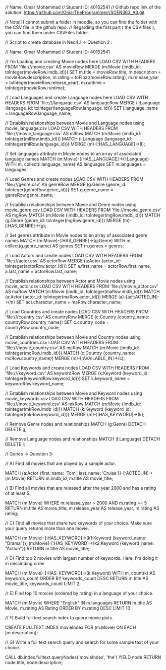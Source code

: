 // Name: Omar Mohammad
// Student ID: 40162541
// Github repo link of the solution: https://github.com/OmarTheProgrammerr/SOEN363_A3.git

// Note!! I cannot submit a folder in moodle, so you can find the folder with the CSV file in the github repo.
// Regarding the first part ( the CSV files ), you can find them under CSVFiles folder.

// Script to create database in Neo4J -> Question 2 :

// Name: Omar Mohammad
// Student ID: 40162541

// I'm Loading and creating Movie nodes here
LOAD CSV WITH HEADERS FROM 'file:///movie.csv' AS movieRow
MERGE (m:Movie {imdb_id: toInteger(movieRow.imdb_id)})
SET m.title = movieRow.title,
m.description = movieRow.description,
m.rating = toFloat(movieRow.rating),
m.release_year = toInteger(movieRow.release_year),
m.runtime = toInteger(movieRow.runtime);

// Load Languages and create Language nodes here
LOAD CSV WITH HEADERS FROM 'file:///language.csv' AS languageRow
MERGE (l:Language {language_id: toInteger(languageRow.language_id)})
SET l.language_name = languageRow.language_name;

// Establish relationships between Movie and Language nodes using movie_language.csv
LOAD CSV WITH HEADERS FROM 'file:///movie_language.csv' AS mlRow
MATCH (m:Movie {imdb_id: toInteger(mlRow.imdb_id)})
MATCH (l:Language {language_id: toInteger(mlRow.language_id)})
MERGE (m)-[:HAS_LANGUAGE]->(l);

// Set languages attribute in Movie nodes to an array of associated language names
MATCH (m:Movie)-[:HAS_LANGUAGE]->(l:Language)
WITH m, collect(l.language_name) AS languages
SET m.languages = languages;

// Load Genres and create nodes
LOAD CSV WITH HEADERS FROM 'file:///genre.csv' AS genreRow
MERGE (g:Genre {genre_id: toInteger(genreRow.genre_id)})
SET g.genre_name = genreRow.genre_name;

// Establish relationships between Movie and Genre nodes using movie_genre.csv
LOAD CSV WITH HEADERS FROM 'file:///movie_genre.csv' AS mgRow
MATCH (m:Movie {imdb_id: toInteger(mgRow.imdb_id)})
MATCH (g:Genre {genre_id: toInteger(mgRow.genre_id)})
MERGE (m)-[:HAS_GENRE]->(g);

// Set genres attribute in Movie nodes to an array of associated genre names
MATCH (m:Movie)-[:HAS_GENRE]->(g:Genre)
WITH m, collect(g.genre_name) AS genres
SET m.genres = genres;

// Load Actors and create nodes
LOAD CSV WITH HEADERS FROM 'file:///actor.csv' AS actorRow
MERGE (a:Actor {actor_id: toInteger(actorRow.actor_id)})
SET a.first_name = actorRow.first_name,
a.last_name = actorRow.last_name;

// Establish relationships between Actor and Movie nodes using movie_actor.csv
LOAD CSV WITH HEADERS FROM 'file:///movie_actor.csv' AS maRow
MATCH (m:Movie {imdb_id: toInteger(maRow.imdb_id)})
MATCH (a:Actor {actor_id: toInteger(maRow.actor_id)})
MERGE (a)-[act:ACTED_IN]->(m)
SET act.character_name = maRow.character_name;

// Load Countries and create nodes
LOAD CSV WITH HEADERS FROM 'file:///country.csv' AS countryRow
MERGE (c:Country {country_name: countryRow.country_name})
SET c.country_code = countryRow.country_code;

// Establish relationships between Movie and Country nodes using movie_countries.csv
LOAD CSV WITH HEADERS FROM 'file:///movie_country.csv' AS mcRow
MATCH (m:Movie {imdb_id: toInteger(mcRow.imdb_id)})
MATCH (c:Country {country_name: mcRow.country_name})
MERGE (m)-[:AVAILABLE_IN]->(c);

// Load Keywords and create nodes
LOAD CSV WITH HEADERS FROM 'file:///keyword.csv' AS keywordRow
MERGE (k:Keyword {keyword_id: toInteger(keywordRow.keyword_id)})
SET k.keyword_name = keywordRow.keyword_name;

// Establish relationships between Movie and Keyword nodes using movie_keywords.csv
LOAD CSV WITH HEADERS FROM 'file:///movie_keyword.csv' AS mkRow
MATCH (m:Movie {imdb_id: toInteger(mkRow.imdb_id)})
MATCH (k:Keyword {keyword_id: toInteger(mkRow.keyword_id)})
MERGE (m)-[:HAS_KEYWORD]->(k);

// Remove Genre nodes and relationships
MATCH (g:Genre)
DETACH DELETE g;

// Remove Language nodes and relationships
MATCH (l:Language)
DETACH DELETE l;

// Quries -> Question 3:

// A) Find all movies that are played by a sample actor.

MATCH (a:Actor {first_name: 'Tom', last_name: 'Cruise'})-[:ACTED_IN]->(m:Movie)
RETURN m.imdb_id, m.title AS movie_title;

// B) Find all movies that are released after the year 2000 and has a rating of at least 5.

MATCH (m:Movie)
WHERE m.release_year > 2000 AND m.rating >= 5
RETURN m.title AS movie_title, m.release_year AS release_year, m.rating AS rating;

// C) Find all movies that share two keywords of your choice. Make sure your query returns more than one movie.

MATCH (m:Movie)-[:HAS_KEYWORD]->(k1:Keyword {keyword_name: "Drama"}),
(m:Movie)-[:HAS_KEYWORD]->(k2:Keyword {keyword_name: "Action"})
RETURN m.title AS movie_title;

// D) Find top 2 movies with largest number of keywords. Here, I'm doing it in descinding order

MATCH (m:Movie)-[:HAS_KEYWORD]->(k:Keyword)
WITH m, count(k) AS keywords_count
ORDER BY keywords_count DESC
RETURN m.title AS movie_title, keywords_count
LIMIT 2;

// E) Find top 10 movies (ordered by rating) in a language of your choice.

MATCH (m:Movie)
WHERE "English" IN m.languages
RETURN m.title AS Movie, m.rating AS Rating
ORDER BY m.rating DESC
LIMIT 10

// F) Build full text search index to query movie plots.

CREATE FULLTEXT INDEX movieIndex FOR (m:Movie) ON EACH [m.description];

// G) Write a full text search query and search for some sample text of your choice.

CALL db.index.fulltext.queryNodes('movieIndex', 'the') YIELD node
RETURN node.title, node.description;
